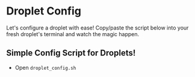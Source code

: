 # Droplet Config

Let's configure a droplet with ease! Copy/paste the script below into your fresh droplet's terminal and watch the magic happen.

## Simple Config Script for Droplets!

* Open `droplet_config.sh`
